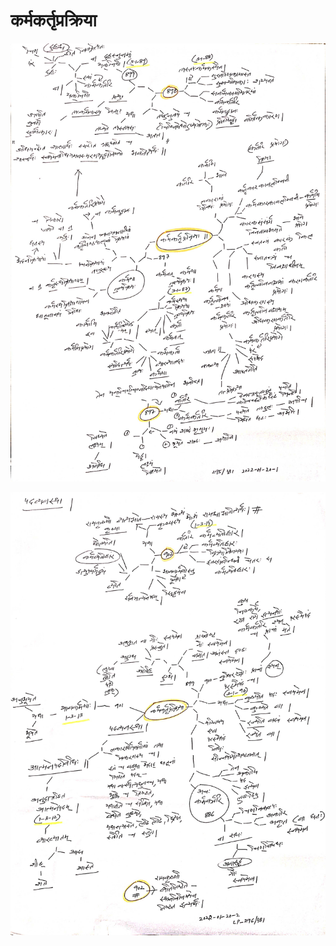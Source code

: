 # कर्मकर्तृप्रक्रिया

![lp-कर्मकर्तृप्रक्रिया-2022-01-20-1](lp-कर्मकर्तृप्रक्रिया-2022-01-20-1.jpg)

![lp-कर्मकर्तृप्रक्रिया-पदव्यवस्था-2022-01-20-2](lp-कर्मकर्तृप्रक्रिया-पदव्यवस्था-2022-01-20-2.jpg)
